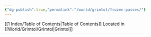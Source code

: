 ```yaml
---
{"dg-publish":true,"permalink":"/world/grimtol/frozen-passes/"}
---
```


[[1 Index/Table of Contents\|Table of Contents]]
Located in [[World/Grimtol/Grimtol\|Grimtol]]